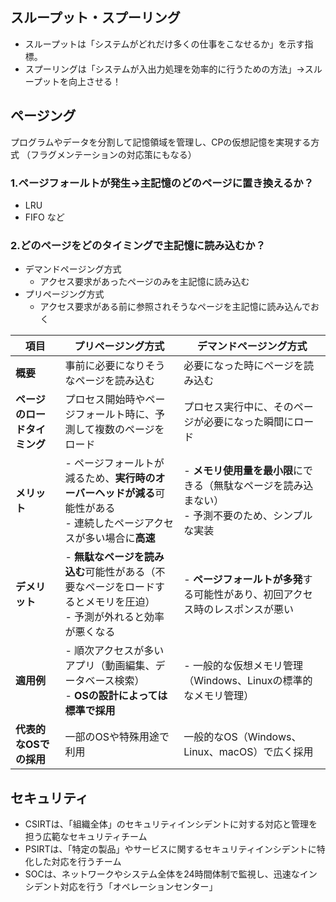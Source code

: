 ## スループット・スプーリング

- スループットは「システムがどれだけ多くの仕事をこなせるか」を示す指標。
- スプーリングは「システムが入出力処理を効率的に行うための方法」→スループットを向上させる！


## ページング

プログラムやデータを分割して記憶領域を管理し、CPの仮想記憶を実現する方式
（フラグメンテーションの対応策にもなる）

### 1.ページフォールトが発生→主記憶のどのページに置き換えるか？

- LRU
- FIFO など

### 2.どのページをどのタイミングで主記憶に読み込むか？

- デマンドページング方式
  - アクセス要求があったページのみを主記憶に読み込む  
- プリページング方式
  - アクセス要求がある前に参照されそうなページを主記憶に読み込んでおく

| 項目 | プリページング方式 | デマンドページング方式 |
|------|-----------------|-----------------|
| **概要** | 事前に必要になりそうなページを読み込む | 必要になった時にページを読み込む |
| **ページのロードタイミング** | プロセス開始時やページフォールト時に、予測して複数のページをロード | プロセス実行中に、そのページが必要になった瞬間にロード |
| **メリット** | - ページフォールトが減るため、**実行時のオーバーヘッドが減る**可能性がある<br>- 連続したページアクセスが多い場合に**高速** | - **メモリ使用量を最小限**にできる（無駄なページを読み込まない）<br>- 予測不要のため、シンプルな実装 |
| **デメリット** | - **無駄なページを読み込む**可能性がある（不要なページをロードするとメモリを圧迫）<br>- 予測が外れると効率が悪くなる | - **ページフォールトが多発**する可能性があり、初回アクセス時のレスポンスが悪い |
| **適用例** | - 順次アクセスが多いアプリ（動画編集、データベース検索）<br>- **OSの設計によっては標準で採用** | - 一般的な仮想メモリ管理（Windows、Linuxの標準的なメモリ管理） |
| **代表的なOSでの採用** | 一部のOSや特殊用途で利用 | 一般的なOS（Windows、Linux、macOS）で広く採用 |



## セキュリティ

- CSIRTは、「組織全体」のセキュリティインシデントに対する対応と管理を担う広範なセキュリティチーム
- PSIRTは、「特定の製品」やサービスに関するセキュリティインシデントに特化した対応を行うチーム
- SOCは、ネットワークやシステム全体を24時間体制で監視し、迅速なインシデント対応を行う「オペレーションセンター」


